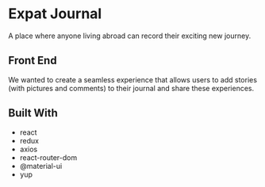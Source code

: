 # Expat Journal

  A place where anyone living abroad can record their exciting new journey.

## Front End

 We wanted to create a seamless experience that allows users to add stories (with pictures and comments) to their journal and share these experiences.
 
## Built With

 - react
 - redux
 - axios
 - react-router-dom
 - @material-ui
 - yup
